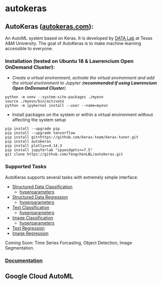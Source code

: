 # autokeras

## AutoKeras ([autokeras.com](https://autokeras.com)): 
An AutoML system based on Keras. It is developed by [DATA Lab](http://faculty.cs.tamu.edu/xiahu/index.html) at Texas A&M University. The goal of AutoKeras is to make machine learning accessible to everyone.
### Installation (tested on Ubuntu 18 & Lawrencium Open OnDemand Cluster):
 * _Create a virtual environment, activate the virtual environment and add the virtual environment to Jupyter (__recommended if using Lawrencium Open OnDemand Cluster__)_ 
 ```
 python -m venv --system-site-packages ./myevn
 source ./myevn/bin/activate 
 python -m ipykernel install --user --name=myevn
 ``` 
 * Install packages on the system or within a virtual environment without affecting the system setup
 ``` 
 pip install --upgrade pip
 pip install --upgrade tensorflow
 pip install git+https://github.com/keras-team/keras-tuner.git
 pip install autokeras
 pip install plotly==4.14.3
 pip install jupyterlab "ipywidgets>=7.5"
 git clone https://github.com/fengchenLBL/autokeras.git
 ```

### Supported Tasks
AutoKeras supports several tasks with extremely simple interface:
* [Structured Data Classification](structured_data_classification.ipynb)
  * [hyperparameters](structured_data_classifier_trial.json)
* [Structured Data Regression](structured_data_regression.ipynb)
  * [hyperparameters](structured_data_regressor_trial.json)
* [Text Classification](text_classification.ipynb)
  * [hyperparameters](text_classifier_trial.json)
* [Image Classification](image_classification.ipynb)
  * [hyperparameters](image_classifier_trial.json)
* [Text Regression](text_regression.ipynb)
* [Image Regression](image_regression.ipynb)

Coming Soon: Time Series Forcasting, Object Detection, Image Segmentation.

### [Documentation](https://autokeras.com/block)

## Google Cloud AutoML
